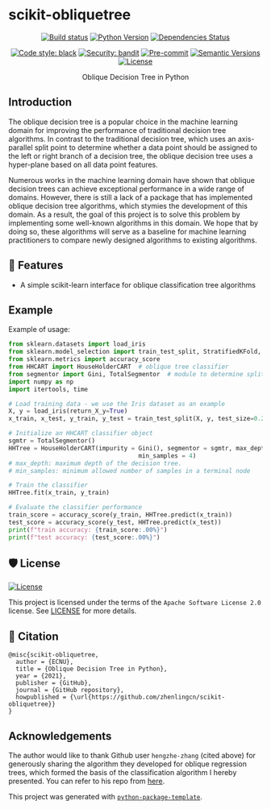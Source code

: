 # scikit-obliquetree

<div align="center">

[![Build status](https://github.com/zhenlingcn/scikit-obliquetree/workflows/build/badge.svg?branch=master&event=push)](https://github.com/zhenlingcn/scikit-obliquetree/actions?query=workflow%3Abuild)
[![Python Version](https://img.shields.io/pypi/pyversions/scikit-obliquetree.svg)](https://pypi.org/project/scikit-obliquetree/)
[![Dependencies Status](https://img.shields.io/badge/dependencies-up%20to%20date-brightgreen.svg)](https://github.com/zhenlingcn/scikit-obliquetree/pulls?utf8=%E2%9C%93&q=is%3Apr%20author%3Aapp%2Fdependabot)

[![Code style: black](https://img.shields.io/badge/code%20style-black-000000.svg)](https://github.com/psf/black)
[![Security: bandit](https://img.shields.io/badge/security-bandit-green.svg)](https://github.com/PyCQA/bandit)
[![Pre-commit](https://img.shields.io/badge/pre--commit-enabled-brightgreen?logo=pre-commit&logoColor=white)](https://github.com/zhenlingcn/scikit-obliquetree/blob/master/.pre-commit-config.yaml)
[![Semantic Versions](https://img.shields.io/badge/%F0%9F%9A%80-semantic%20versions-informational.svg)](https://github.com/zhenlingcn/scikit-obliquetree/releases)
[![License](https://img.shields.io/github/license/zhenlingcn/scikit-obliquetree)](https://github.com/zhenlingcn/scikit-obliquetree/blob/master/LICENSE)

Oblique Decision Tree in Python

</div>

## Introduction

The oblique decision tree is a popular choice in the machine learning domain for improving the performance of traditional decision tree algorithms. In contrast to the traditional decision tree, which uses an axis-parallel split point to determine whether a data point should be assigned to the left or right branch of a decision tree, the oblique decision tree uses a hyper-plane based on all data point features. 

Numerous works in the machine learning domain have shown that oblique decision trees can achieve exceptional performance in a wide range of domains. However, there is still a lack of a package that has implemented oblique decision tree algorithms, which stymies the development of this domain. As a result, the goal of this project is to solve this problem by implementing some well-known algorithms in this domain. We hope that by doing so, these algorithms will serve as a baseline for machine learning practitioners to compare newly designed algorithms to existing algorithms.


## 🚀 Features
* A simple scikit-learn interface for oblique classification tree algorithms

## Example
Example of usage:
```python
from sklearn.datasets import load_iris
from sklearn.model_selection import train_test_split, StratifiedKFold, GridSearchCV, cross_val_score
from sklearn.metrics import accuracy_score
from HHCART import HouseHolderCART  # oblique tree classifier
from segmentor import Gini, TotalSegmentor  # module to determine splits
import numpy as np
import itertools, time

# Load training data - we use the Iris dataset as an example
X, y = load_iris(return_X_y=True)
x_train, x_test, y_train, y_test = train_test_split(X, y, test_size=0.2, random_state = 1)

# Initialize an HHCART classifier object
sgmtr = TotalSegmentor()
HHTree = HouseHolderCART(impurity = Gini(), segmentor = sgmtr, max_depth = 5, 
                                    min_samples = 4)
# max_depth: maximum depth of the decision tree. 
# min_samples: minimum allowed number of samples in a terminal node

# Train the classifier
HHTree.fit(x_train, y_train)

# Evaluate the classifier performance
train_score = accuracy_score(y_train, HHTree.predict(x_train))
test_score = accuracy_score(y_test, HHTree.predict(x_test))
print(f"train accuracy: {train_score:.00%}")
print(f"test accuracy: {test_score:.00%}")
```

## 🛡 License

[![License](https://img.shields.io/github/license/zhenlingcn/scikit-obliquetree)](https://github.com/zhenlingcn/scikit-obliquetree/blob/master/LICENSE)

This project is licensed under the terms of the `Apache Software License 2.0` license. See [LICENSE](https://github.com/zhenlingcn/scikit-obliquetree/blob/master/LICENSE) for more details.

## 📃 Citation
```
@misc{scikit-obliquetree,
  author = {ECNU},
  title = {Oblique Decision Tree in Python},
  year = {2021},
  publisher = {GitHub},
  journal = {GitHub repository},
  howpublished = {\url{https://github.com/zhenlingcn/scikit-obliquetree}}
}
```

## Acknowledgements

The author would like to thank Github user `hengzhe-zhang` (cited above) for generously sharing the algorithm they developed for oblique regression trees, which formed the basis of the classification algorithm I hereby presented. You can refer to his repo from [here](https://github.com/zhenlingcn/scikit-obliquetree).

This project was generated with [`python-package-template`](https://github.com/TezRomacH/python-package-template).
